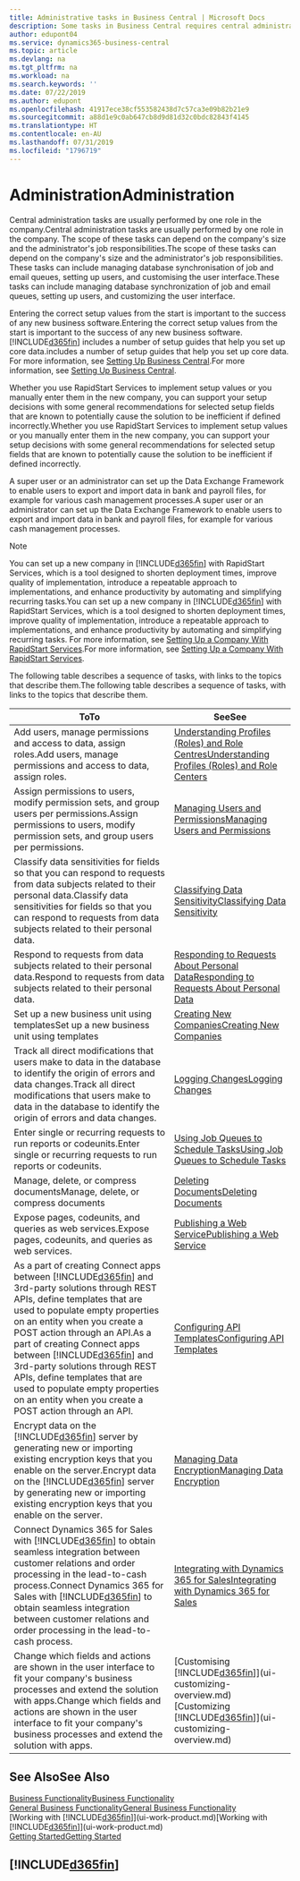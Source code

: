 ```yaml
---
title: Administrative tasks in Business Central | Microsoft Docs
description: Some tasks in Business Central requires central administration and setup. See what they are and learn what to do.
author: edupont04
ms.service: dynamics365-business-central
ms.topic: article
ms.devlang: na
ms.tgt_pltfrm: na
ms.workload: na
ms.search.keywords: ''
ms.date: 07/22/2019
ms.author: edupont
ms.openlocfilehash: 41917ece38cf553582438d7c57ca3e09b82b21e9
ms.sourcegitcommit: a88d1e9c0ab647cb8d9d81d32c0bdc82843f4145
ms.translationtype: HT
ms.contentlocale: en-AU
ms.lasthandoff: 07/31/2019
ms.locfileid: "1796719"
---
```

# <a name="administration"></a><span data-ttu-id="98c78-104">Administration</span><span class="sxs-lookup"><span data-stu-id="98c78-104">Administration</span></span>
<span data-ttu-id="98c78-105">Central administration tasks are usually performed by one role in the company.</span><span class="sxs-lookup"><span data-stu-id="98c78-105">Central administration tasks are usually performed by one role in the company.</span></span> <span data-ttu-id="98c78-106">The scope of these tasks can depend on the company's size and the administrator's job responsibilities.</span><span class="sxs-lookup"><span data-stu-id="98c78-106">The scope of these tasks can depend on the company's size and the administrator's job responsibilities.</span></span> <span data-ttu-id="98c78-107">These tasks can include managing database synchronisation of job and email queues, setting up users, and customising the user interface.</span><span class="sxs-lookup"><span data-stu-id="98c78-107">These tasks can include managing database synchronization of job and email queues, setting up users, and customizing the user interface.</span></span>  

<span data-ttu-id="98c78-108">Entering the correct setup values from the start is important to the success of any new business software.</span><span class="sxs-lookup"><span data-stu-id="98c78-108">Entering the correct setup values from the start is important to the success of any new business software.</span></span> [!INCLUDE[d365fin](includes/d365fin_md.md)] <span data-ttu-id="98c78-109">includes a number of setup guides that help you set up core data.</span><span class="sxs-lookup"><span data-stu-id="98c78-109">includes a number of setup guides that help you set up core data.</span></span> <span data-ttu-id="98c78-110">For more information, see [Setting Up Business Central](setup.md).</span><span class="sxs-lookup"><span data-stu-id="98c78-110">For more information, see [Setting Up Business Central](setup.md).</span></span>

<span data-ttu-id="98c78-111">Whether you use RapidStart Services to implement setup values or you manually enter them in the new company, you can support your setup decisions with some general recommendations for selected setup fields that are known to potentially cause the solution to be inefficient if defined incorrectly.</span><span class="sxs-lookup"><span data-stu-id="98c78-111">Whether you use RapidStart Services to implement setup values or you manually enter them in the new company, you can support your setup decisions with some general recommendations for selected setup fields that are known to potentially cause the solution to be inefficient if defined incorrectly.</span></span>  

<span data-ttu-id="98c78-112">A super user or an administrator can set up the Data Exchange Framework to enable users to export and import data in bank and payroll files, for example for various cash management processes.</span><span class="sxs-lookup"><span data-stu-id="98c78-112">A super user or an administrator can set up the Data Exchange Framework to enable users to export and import data in bank and payroll files, for example for various cash management processes.</span></span>

> [!NOTE]
> <span data-ttu-id="98c78-113">You can set up a new company in [!INCLUDE[d365fin](includes/d365fin_md.md)] with RapidStart Services, which is a tool designed to shorten deployment times, improve quality of implementation, introduce a repeatable approach to implementations, and enhance productivity by automating and simplifying recurring tasks.</span><span class="sxs-lookup"><span data-stu-id="98c78-113">You can set up a new company in [!INCLUDE[d365fin](includes/d365fin_md.md)] with RapidStart Services, which is a tool designed to shorten deployment times, improve quality of implementation, introduce a repeatable approach to implementations, and enhance productivity by automating and simplifying recurring tasks.</span></span> <span data-ttu-id="98c78-114">For more information, see [Setting Up a Company With RapidStart Services](admin-set-up-a-company-with-rapidstart.md).</span><span class="sxs-lookup"><span data-stu-id="98c78-114">For more information, see [Setting Up a Company With RapidStart Services](admin-set-up-a-company-with-rapidstart.md).</span></span>

<span data-ttu-id="98c78-115">The following table describes a sequence of tasks, with links to the topics that describe them.</span><span class="sxs-lookup"><span data-stu-id="98c78-115">The following table describes a sequence of tasks, with links to the topics that describe them.</span></span>   

|<span data-ttu-id="98c78-116">**To**</span><span class="sxs-lookup"><span data-stu-id="98c78-116">**To**</span></span>|<span data-ttu-id="98c78-117">**See**</span><span class="sxs-lookup"><span data-stu-id="98c78-117">**See**</span></span>|  
|------------|-------------|  
|<span data-ttu-id="98c78-118">Add users, manage permissions and access to data, assign roles.</span><span class="sxs-lookup"><span data-stu-id="98c78-118">Add users, manage permissions and access to data, assign roles.</span></span>|[<span data-ttu-id="98c78-119">Understanding Profiles (Roles) and Role Centres</span><span class="sxs-lookup"><span data-stu-id="98c78-119">Understanding Profiles (Roles) and Role Centers</span></span>](admin-users-profiles-roles.md)|  
|<span data-ttu-id="98c78-120">Assign permissions to users, modify permission sets, and group users per permissions.</span><span class="sxs-lookup"><span data-stu-id="98c78-120">Assign permissions to users, modify permission sets, and group users per permissions.</span></span>|[<span data-ttu-id="98c78-121">Managing Users and Permissions</span><span class="sxs-lookup"><span data-stu-id="98c78-121">Managing Users and Permissions</span></span>](ui-how-users-permissions.md)|
|<span data-ttu-id="98c78-122">Classify data sensitivities for fields so that you can respond to requests from data subjects related to their personal data.</span><span class="sxs-lookup"><span data-stu-id="98c78-122">Classify data sensitivities for fields so that you can respond to requests from data subjects related to their personal data.</span></span>|[<span data-ttu-id="98c78-123">Classifying Data Sensitivity</span><span class="sxs-lookup"><span data-stu-id="98c78-123">Classifying Data Sensitivity</span></span>](admin-classifying-data-sensitivity.md)|
|<span data-ttu-id="98c78-124">Respond to requests from data subjects related to their personal data.</span><span class="sxs-lookup"><span data-stu-id="98c78-124">Respond to requests from data subjects related to their personal data.</span></span>|[<span data-ttu-id="98c78-125">Responding to Requests About Personal Data</span><span class="sxs-lookup"><span data-stu-id="98c78-125">Responding to Requests About Personal Data</span></span>](admin-responding-to-requests-about-personal-data.md)|
|<span data-ttu-id="98c78-126">Set up a new business unit using templates</span><span class="sxs-lookup"><span data-stu-id="98c78-126">Set up a new business unit using templates</span></span>|[<span data-ttu-id="98c78-127">Creating New Companies</span><span class="sxs-lookup"><span data-stu-id="98c78-127">Creating New Companies</span></span>](about-new-company.md)|
|<span data-ttu-id="98c78-128">Track all direct modifications that users make to data in the database to identify the origin of errors and data changes.</span><span class="sxs-lookup"><span data-stu-id="98c78-128">Track all direct modifications that users make to data in the database to identify the origin of errors and data changes.</span></span>|[<span data-ttu-id="98c78-129">Logging Changes</span><span class="sxs-lookup"><span data-stu-id="98c78-129">Logging Changes</span></span>](across-log-changes.md)|  
|<span data-ttu-id="98c78-130">Enter single or recurring requests to run reports or codeunits.</span><span class="sxs-lookup"><span data-stu-id="98c78-130">Enter single or recurring requests to run reports or codeunits.</span></span>|[<span data-ttu-id="98c78-131">Using Job Queues to Schedule Tasks</span><span class="sxs-lookup"><span data-stu-id="98c78-131">Using Job Queues to Schedule Tasks</span></span>](admin-job-queues-schedule-tasks.md)|  
|<span data-ttu-id="98c78-132">Manage, delete, or compress documents</span><span class="sxs-lookup"><span data-stu-id="98c78-132">Manage, delete, or compress documents</span></span>|[<span data-ttu-id="98c78-133">Deleting Documents</span><span class="sxs-lookup"><span data-stu-id="98c78-133">Deleting Documents</span></span>](admin-manage-documents.md)|  
|<span data-ttu-id="98c78-134">Expose pages, codeunits, and queries as web services.</span><span class="sxs-lookup"><span data-stu-id="98c78-134">Expose pages, codeunits, and queries as web services.</span></span>|[<span data-ttu-id="98c78-135">Publishing a Web Service</span><span class="sxs-lookup"><span data-stu-id="98c78-135">Publishing a Web Service</span></span>](across-how-publish-web-service.md)|
|<span data-ttu-id="98c78-136">As a part of creating Connect apps between [!INCLUDE[d365fin](includes/d365fin_md.md)] and 3rd-party solutions through REST APIs, define templates that are used to populate empty properties on an entity when you create a POST action through an API.</span><span class="sxs-lookup"><span data-stu-id="98c78-136">As a part of creating Connect apps between [!INCLUDE[d365fin](includes/d365fin_md.md)] and 3rd-party solutions through REST APIs, define templates that are used to populate empty properties on an entity when you create a POST action through an API.</span></span>|[<span data-ttu-id="98c78-137">Configuring API Templates</span><span class="sxs-lookup"><span data-stu-id="98c78-137">Configuring API Templates</span></span>](admin-configuring-api-template.md)|
|<span data-ttu-id="98c78-138">Encrypt data on the [!INCLUDE[d365fin](includes/d365fin_md.md)] server by generating new or importing existing encryption keys that you enable on the server.</span><span class="sxs-lookup"><span data-stu-id="98c78-138">Encrypt data on the [!INCLUDE[d365fin](includes/d365fin_md.md)] server by generating new or importing existing encryption keys that you enable on the server.</span></span>|[<span data-ttu-id="98c78-139">Managing Data Encryption</span><span class="sxs-lookup"><span data-stu-id="98c78-139">Managing Data Encryption</span></span>](admin-manage-data-encryption.md)|
|<span data-ttu-id="98c78-140">Connect Dynamics 365 for Sales with [!INCLUDE[d365fin](includes/d365fin_md.md)] to obtain seamless integration between customer relations and order processing in the lead-to-cash process.</span><span class="sxs-lookup"><span data-stu-id="98c78-140">Connect Dynamics 365 for Sales with [!INCLUDE[d365fin](includes/d365fin_md.md)] to obtain seamless integration between customer relations and order processing in the lead-to-cash process.</span></span>|[<span data-ttu-id="98c78-141">Integrating with Dynamics 365 for Sales</span><span class="sxs-lookup"><span data-stu-id="98c78-141">Integrating with Dynamics 365 for Sales</span></span>](admin-prepare-dynamics-365-for-sales-for-integration.md)|
|<span data-ttu-id="98c78-142">Change which fields and actions are shown in the user interface to fit your company's business processes and extend the solution with apps.</span><span class="sxs-lookup"><span data-stu-id="98c78-142">Change which fields and actions are shown in the user interface to fit your company's business processes and extend the solution with apps.</span></span>|<span data-ttu-id="98c78-143">[Customising [!INCLUDE[d365fin](includes/d365fin_md.md)]](ui-customizing-overview.md)</span><span class="sxs-lookup"><span data-stu-id="98c78-143">[Customizing [!INCLUDE[d365fin](includes/d365fin_md.md)]](ui-customizing-overview.md)</span></span>|

## <a name="see-also"></a><span data-ttu-id="98c78-144">See Also</span><span class="sxs-lookup"><span data-stu-id="98c78-144">See Also</span></span>
[<span data-ttu-id="98c78-145">Business Functionality</span><span class="sxs-lookup"><span data-stu-id="98c78-145">Business Functionality</span></span>](across-business-functionality.md)  
[<span data-ttu-id="98c78-146">General Business Functionality</span><span class="sxs-lookup"><span data-stu-id="98c78-146">General Business Functionality</span></span>](ui-across-business-areas.md)  
<span data-ttu-id="98c78-147">[Working with [!INCLUDE[d365fin](includes/d365fin_md.md)]](ui-work-product.md)</span><span class="sxs-lookup"><span data-stu-id="98c78-147">[Working with [!INCLUDE[d365fin](includes/d365fin_md.md)]](ui-work-product.md)</span></span>  
[<span data-ttu-id="98c78-148">Getting Started</span><span class="sxs-lookup"><span data-stu-id="98c78-148">Getting Started</span></span>](product-get-started.md)    

## [!INCLUDE[d365fin](includes/free_trial_md.md)]  
